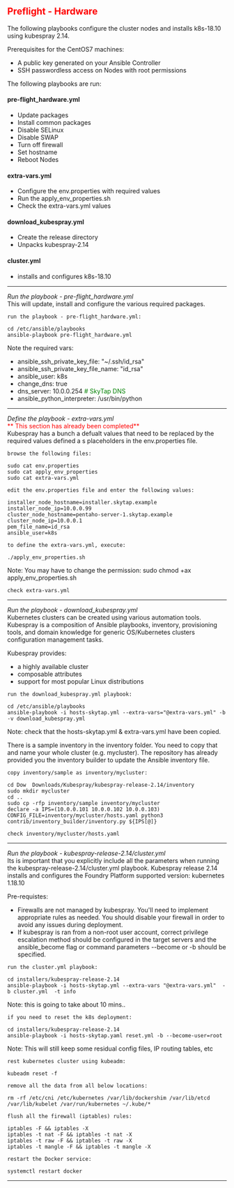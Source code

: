 ## <font color='red'>Preflight - Hardware</font>
The following playbooks configure the cluster nodes and installs k8s-18.10 using kubespray 2.14.

Prerequisites for the CentOS7 machines:
* A public key generated on your Ansible Controller
* SSH passwordless access on Nodes with root permissions

The following playbooks are run:  

#### pre-flight_hardware.yml
* Update packages
* Install common packages
* Disable SELinux
* Disable SWAP
* Turn off firewall
* Set hostname
* Reboot Nodes

#### extra-vars.yml
* Configure the env.properties with required values
* Run the apply_env_properties.sh
* Check the extra-vars.yml values

#### download_kubespray.yml
* Create the release directory
* Unpacks kubespray-2.14

#### cluster.yml
* installs and configures k8s-18.10

---

<em>Run the playbook - pre-flight_hardware.yml</em>  
This will update, install and configure the various required packages.

``run the playbook - pre-flight_hardware.yml:``
```
cd /etc/ansible/playbooks
ansible-playbook pre-flight_hardware.yml
```
Note the required vars:  
- ansible_ssh_private_key_file: "~/.ssh/id_rsa"  
- ansible_ssh_private_key_file_name: "id_rsa"  
- ansible_user: k8s  
- change_dns: true  
- dns_server: 10.0.0.254  <font color='green'> # SkyTap DNS </font> 
- ansible_python_interpreter: /usr/bin/python  

---

<em>Define the playbook - extra-vars.yml</em>   
<font color='red'>** This section has already been completed**</font>    
Kubespray has a bunch a defualt values that need to be replaced by the required values defined a s placeholders in the env.properties file. 

``browse the following files:``
```
sudo cat env.properties
sudo cat apply_env_properties
sudo cat extra-vars.yml 
```
``edit the env.properties file and enter the following values:``
```
installer_node_hostname=installer.skytap.example
installer_node_ip=10.0.0.99
cluster_node_hostname=pentaho-server-1.skytap.example
cluster_node_ip=10.0.0.1
pem_file_name=id_rsa
ansible_user=k8s
```
``to define the extra-vars.yml, execute:``
```
./apply_env_properties.sh
```
Note: You may have to change the permission: sudo chmod +ax apply_env_properties.sh  

``check extra-vars.yml``

---

<em>Run the playbook - download_kubespray.yml</em>   
Kubernetes clusters can be created using various automation tools. Kubespray is a composition of Ansible playbooks, inventory, provisioning tools, and domain knowledge for generic OS/Kubernetes clusters configuration management tasks. 

Kubespray provides:
* a highly available cluster
* composable attributes
* support for most popular Linux distributions

``run the download_kubespray.yml playbook:``
```
cd /etc/ansible/playbooks
ansible-playbook -i hosts-skytap.yml --extra-vars="@extra-vars.yml" -b -v download_kubespray.yml
```
Note: check that the hosts-skytap.yml & extra-vars.yml have been copied.

There is a sample inventory in the inventory folder. You need to copy that and name your whole cluster (e.g. mycluster). The repository has already provided you the inventory builder to update the Ansible inventory file.  

``copy inventory/sample as inventory/mycluster:``
```
cd Dow  Downloads/Kubespray/kubespray-release-2.14/inventory
sudo mkdir mycluster
cd ..
sudo cp -rfp inventory/sample inventory/mycluster
declare -a IPS=(10.0.0.101 10.0.0.102 10.0.0.103)
CONFIG_FILE=inventory/mycluster/hosts.yaml python3 contrib/inventory_builder/inventory.py ${IPS[@]}
```
``check inventory/mycluster/hosts.yaml``

---

<em>Run the playbook - kubespray-release-2.14/cluster.yml</em>   
Its is important that you explicitly include all the parameters when running the kubespray-release-2.14/cluster.yml playbook. 
Kubespray release 2.14 installs and configures the Foundry Platform supported version: kubernetes 1.18.10

Pre-requistes:
* Firewalls are not managed by kubespray. You'll need to implement appropriate rules as needed. You should disable your firewall in order to avoid any issues during deployment.  
* If kubespray is ran from a non-root user account, correct privilege escalation method should be configured in the target servers and the ansible_become flag or command parameters --become or -b should be specified. 

``run the cluster.yml playbook:``
```
cd installers/kubespray-release-2.14
ansible-playbook -i hosts-skytap.yml --extra-vars "@extra-vars.yml"  -b cluster.yml  -t info
```
Note: this is going to take about 10 mins..

``if you need to reset the k8s deployment:``
```
cd installers/kubespray-release-2.14
ansible-playbook -i hosts-skytap.yaml reset.yml -b --become-user=root
```
Note: This will still keep some residual config files, IP routing tables, etc

``rest kubernetes cluster using kubeadm:``
```
kubeadm reset -f
```
``remove all the data from all below locations:``
```
rm -rf /etc/cni /etc/kubernetes /var/lib/dockershim /var/lib/etcd /var/lib/kubelet /var/run/kubernetes ~/.kube/*
```
``flush all the firewall (iptables) rules:``
```
iptables -F && iptables -X
iptables -t nat -F && iptables -t nat -X
iptables -t raw -F && iptables -t raw -X
iptables -t mangle -F && iptables -t mangle -X
```
``restart the Docker service:``
```
systemctl restart docker
```

---